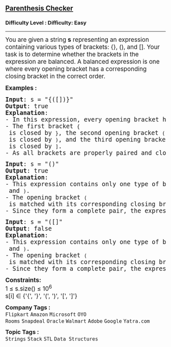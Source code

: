 <h2><a href="https://www.geeksforgeeks.org/problems/parenthesis-checker2744/1?page=1&difficulty=Basic,Easy&status=unsolved&sortBy=submissions">Parenthesis Checker</a></h2><h3>Difficulty Level : Difficulty: Easy</h3><hr><div class="problems_problem_content__Xm_eO"><p><span style="font-size: 14pt;">You are given a string <strong>s</strong> representing an expression containing various types of brackets: {}, (), and []. Your task is to determine whether the brackets in the expression are balanced. A balanced expression is one where every opening bracket has a corresponding closing bracket in the correct order.</span></p>
<p><span style="font-size: 14pt;"><strong>Examples :</strong></span></p>
<pre><span style="font-size: 14pt;"><strong>Input</strong>: s = "{([])}"
<strong>Output</strong>: true
<strong>Explanation</strong>: <br>- In this expression, every opening bracket has a corresponding closing bracket.</span><br><span style="font-size: 14pt;">- The first bracket <code>{</code> is closed by <code>}</code>, the second opening bracket <code>(</code> is closed by <code>)</code>, and the third opening bracket <code>[</code> is closed by <code>]</code>.</span><br><span style="font-size: 14pt;">- As all brackets are properly paired and closed in the correct order, the expression is considered balanced.</span></pre>
<pre><span style="font-size: 14pt;"><strong>Input</strong>: s = "()"
<strong>Output</strong>: true
<strong>Explanation</strong>: <br>- This expression contains only one type of bracket, the parentheses <code>(</code> and <code>)</code>.</span><br><span style="font-size: 14pt;">- The opening bracket <code>(</code> is matched with its corresponding closing bracket <code>)</code>.</span><br><span style="font-size: 14pt;">- Since they form a complete pair, the expression is balanced.</span></pre>
<pre><span style="font-size: 14pt;"><strong>Input</strong>: s = "([]"
<strong>Output</strong>: false
<strong>Explanation</strong>: <br>- This expression contains only one type of bracket, the parentheses <code>(</code> and <code>)</code>.</span><br><span style="font-size: 14pt;">- The opening bracket <code>(</code> is matched with its corresponding closing bracket <code>)</code>.</span><br><span style="font-size: 14pt;">- Since they form a complete pair, the expression is balanced.</span></pre>
<p><span style="font-size: 14pt;"><strong>Constraints:</strong><br>1 ≤ s.size() ≤ 10<sup>6<br></sup>s[i] ∈ {'{', '}', '(', ')', '[', ']'}</span></p></div><p><span style=font-size:18px><strong>Company Tags : </strong><br><code>Flipkart</code>&nbsp;<code>Amazon</code>&nbsp;<code>Microsoft</code>&nbsp;<code>OYO Rooms</code>&nbsp;<code>Snapdeal</code>&nbsp;<code>Oracle</code>&nbsp;<code>Walmart</code>&nbsp;<code>Adobe</code>&nbsp;<code>Google</code>&nbsp;<code>Yatra.com</code>&nbsp;<br><p><span style=font-size:18px><strong>Topic Tags : </strong><br><code>Strings</code>&nbsp;<code>Stack</code>&nbsp;<code>STL</code>&nbsp;<code>Data Structures</code>&nbsp;